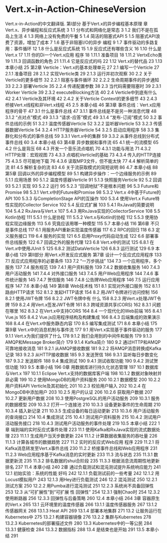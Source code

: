 # Vert.x-in-Action-ChineseVersion
Vert.x-in-Action的中文翻译版.
第Ⅰ部分  基于Vert.x的异步编程基本原理
章  Vert.x、异步编程和反应式系统 3
1.1  分布式和网络化是常态 3
1.2  我们不是在孤岛上生活 4
1.3  网络上没有免费的午餐 5
1.4  简洁的阻塞式API 5
1.5  阻塞式API浪费了资源，增加了成本 7
1.6  基于非阻塞I/O的异步
编程 9
1.7  事件驱动的多路复用：事件循环 12
1.8  什么是反应式系统 15
1.9  反应式还有哪些含义 16
1.10  什么是Vert.x 17
1.11  你的Di一个Vert.x应用  程序 18
1.11.1  准备项目 18
1.11.2  VertxEcho类 19
1.11.3  回调函数的角色 21
1.11.4  它是反应式的吗 22
1.12  Vert.x的替代品 23
1.13  本章小结 25
第2章  Verticle：Vert.x的基本处理单元 27
2.1  编写一个Verticle 27
2.1.1  准备项目 28
2.1.2  实现Verticle类 29
2.1.3  运行并初次观察 30
2.2  关于Verticle的更多细节 32
2.2.1  阻塞与事件循环 32
2.2.2  生命周期事件的异步通知 33
2.2.3  部署Verticle 35
2.2.4  传递配置参数 38
2.3  当代码需要阻塞时 39
2.3.1  Worker Verticle 39
2.3.2  executeBlocking方法 40
2.4  Verticle中到底有什么 42
2.4.1  Verticle及其环境 42
2.4.2  关于Verticle Context的更多细节 43
2.4.3  桥接Vert.x线程和非Vert.x线程 45
2.5  本章小结 46
第3章  事件总线：Vert.x应用程序的骨干 47
3.1  什么是事件总线 47
3.1.1  事件总线是不是另一种消息代理 48
3.1.2  “点对点”模式 49
3.1.3  “请求-应答”模式 49
3.1.4  “发布-订阅”模式 50
3.2  事件总线的示例 51
3.2.1  温度传感器Verticle 52
3.2.2  监听器Verticle 53
3.2.3  传感器数据Verticle 54
3.2.4  HTTP服务器Verticle 54
3.2.5  启动应用程序 58
3.3  集群化和分布式的事件总线 59
3.3.1  Vert.x中的集群 59
3.3.2  从事件总线到分布式事件总线 60
3.4  本章小结 63
第4章  异步数据和事件流 65
4.1  统一的流模型 65
4.2  什么是背压 68
4.3  开发一个音乐流点唱机 70
4.3.1  功能与用法 71
4.3.2  HTTP处理：宏观视图 73
4.3.3  点唱机Verticle的基础 73
4.3.4  传入的HTTP连接 75
4.3.5  尽可能地下载 76
4.3.6  读取MP3文件，但不能太快 77
4.4  解析简单的流 81
4.5  解析复杂的流 83
4.6  关于流获取模式的简短说明 86
4.7  本章小结 88
第5章  回调以外的异步编程模型 89
5.1  构建异步操作：一个边缘服务的示例 89
5.1.1  应用场景 90
5.1.2  温度传感器Verticle 91
5.1.3  快照服务Verticle 92
5.2  回调 93
5.2.1  实现 93
5.2.2  运行 95
5.2.3  “回调地狱”不是根本问题 96
5.3  Future和Promise 98
5.3.1  Vert.x中的Future和Promise 98
5.3.2  Vert.x 4中基于Future的API 100
5.3.3  与CompletionStage API的互操作 100
5.3.4  使用Vert.x Future特性实现的Collector 
Service 102
5.4  反应式扩展 103
5.4.1  RxJava的简要说明 104
5.4.2  RxJava与Vert.x 107
5.4.3  用RxJava实现的CollectorService 108
5.5  Kotlin协程 111
5.5.1  什么是协程 111
5.5.2  Vert.x与Kotlin的协程 112
5.5.3  使用协程实现边缘服务 113
5.6  究竟应该用哪一种模型 115
5.7  本章小结 116
第6章  不只是事件总线 117
6.1  用服务API重新实现温度传感器 117
6.2  RPC的回归 118
6.3  定义服务接口 119
6.4  服务的实现 121
6.5  启用Proxy代码自动生成 122
6.6  部署事件总线服务 122
6.7  回调之外的服务代理 123
6.8  Vert.x中的测试 125
6.8.1  在Vert.x中使用JUnit 5 125
6.8.2  测试DataVerticle 126
6.8.3  运行测试 129
6.9  本章小结 129
第Ⅱ部分  用Vert.x开发反应式服务
第7章  设计一个反应式应用程序 133
7.1  反应式应用程序的必要条件 133
7.2  “一万步挑战” 134
7.3  一个应用程序，多个服务 137
7.4  服务规范 139
7.4.1  用户资料服务 139
7.4.2  数据收集服务 140
7.4.3  用户活动服务 141
7.4.4  对外接口服务 143
7.4.5  用户Web应用程序 144
7.4.6  事件统计服务 145
7.4.7  贺信服务 146
7.4.8  公告牌Web应用程序 146
7.5  运行应用程序 147
7.6  本章小结 149
第8章  Web技术栈 151
8.1  实现对外接口服务 152
8.1.1  路由HTTP请求 152
8.1.2  发起HTTP请求 154
8.2  用JWT令牌进行访问控制 156
8.2.1  使用JWT令牌 156
8.2.2  JWT令牌中有
什么 158
8.2.3  用Vert.x处理JWT令牌 159
8.2.4  用Vert.x签发JWT令牌 161
8.3  跨域资源共享(CORS) 162
8.3.1  问题在哪里 162
8.3.2  在Vert.x中支持CORS 164
8.4  一个现代化的Web前端 165
8.4.1  Vue.js 165
8.4.2  Vue.js应用程序结构及构建集成 166
8.4.3  后端集成的效果演示 168
8.4.4  在Vert.x中服务静态内容 170
8.5  编写集成测试 171
8.6  本章小结 175
第9章  Vert.x中的消息机制与事件流 177
9.1  用Vert.x实现基于事件驱动的服务 177
9.1.1  Vert.x为我们提供了什么 178
9.1.2  我们会用到的中间件和服务 179
9.1.3  AMQP和Message Broker简介 179
9.1.4  Kafka简介 180
9.2  通过HTTP和AMQP
可靠地接收消息 181
9.2.1  从AMQP接收数据 181
9.2.2  将AMQP消息转换成Kafka记录 183
9.2.3  从HTTP接收数据 185
9.3  发送贺信 186
9.3.1  监听每日步数变化 187
9.3.2  发送邮件 188
9.4  集成测试 190
9.4.1  测试收取功能 190
9.4.2  测试贺信功能 193
9.5  本章小结 196
0章  用数据库进行持久化状态管理 197
10.1  数据库与Vert.x 197
10.1.1  Eclipse Vert.x支持的数据库客户端 198
10.1.2  数据对象映射并非必需 199
10.2  使用MongoDB的用户资料服务 200
10.2.1  数据模型 200
10.2.2  用户资料API Verticle及其初始化 201
10.2.3  校验用户输入 202
10.2.4  在MongoDB中添加用户 203
10.2.5  用户的认证 206
10.2.6  获取用户数据 207
10.2.7  更新用户数据 208
10.3  使用PostgreSQL的用户活动服务 209
10.3.1  服务的数据模型 209
10.3.2  打开一个连接池 210
10.3.3  设备更新事件的生命周期 210
10.3.4  插入新记录 211
10.3.5  生成设备的每日运动更新 213
10.3.6  用户活动服务的查询接口 214
10.4  集成测试 215
10.4.1  测试用户资料服务 215
10.4.2  测试用户活动服务接口 218
10.4.3  测试用户活动服务的事件处理 219
10.5  本章小结 222
1章  端到端的实时反应式事件处理 223
11.1  使用Kafka和RxJava实现的流式数据处理 223
11.1.1  生成用户当天步数更新 224
11.1.2  计算数据收集服务的吞吐量 226
11.1.3  计算各城市的数据趋势 227
11.2  实时的反应式Web应用  程序 229
11.2.1  将Kafka消息转发至Vert.x事件总线 230
11.2.2  桥接事件总线和Web应用程序 231
11.2.3  Web应用程序基于Kafka消息的实时更新 233
11.3  流与状态 235
11.3.1  数据更新流 235
11.3.2  排名数据的shui合阶段 235
11.3.3  根据消息流周期性地更新排名 237
11.4  本章小结 240
2章  通过负载测试和混沌测试提升系统响应能力 241
12.1  初始实验：系统的性能  好吗 242
12.1.1  负载测试前的一些考量 242
12.1.2  用Locust模拟用户 243
12.1.3  用Hey进行负载测试 246
12.2  混沌测试 250
12.2.1  测试方案 250
12.2.2  用Pumba进行混沌测试 251
12.2.3  系统尚不具备回弹性 253
12.3  从“可扩展性”到“可扩展
  性 回弹性” 254
12.3.1  强制Chao时 254
12.3.2  使用断路器 256
12.3.3  回弹性与后备策略 260
12.4  本章小结 264
3章  容器原生的Vert.x 265
13.1  云环境里的温度传感器 266
13.1.1  温度传感器服务 267
13.1.2  传感器网关 268
13.1.3  Heat API 269
13.1.4  部署本地集群 271
13.2  让服务运行在  Kubernetes中 275
13.2.1  构建容器镜像 276
13.2.2  集群与Kubernetes 278
13.2.3  Kubernetes的部署描述文件 280
13.3  Kubernetes中的一等公民 284
13.3.1  健康检查 284
13.3.2  数据指标 288
13.4  是结束也是开始 291
13.5  本章小结 291



